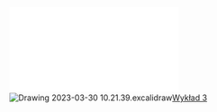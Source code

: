 ![AM2-zestaw_03](/Notatki/Semestr%202/Analiza%20matematyczna%202.3A/%C4%86wiczenia/%C4%86wiczenia%203/AM2-zestaw_03.pdf)
![Drawing 2023-03-30 10.21.39.excalidraw](/Notatki/Semestr%202/Analiza%20matematyczna%202.3A/%C4%86wiczenia/%C4%86wiczenia%203/Drawing%202023-03-30%2010.21.39.excalidraw.svg)[Wykład 3](/Notatki/Semestr%202/Analiza%20matematyczna%202.3A/Wyk%C5%82ady/Wyk%C5%82ad%203/Wyk%C5%82ad%203.md)